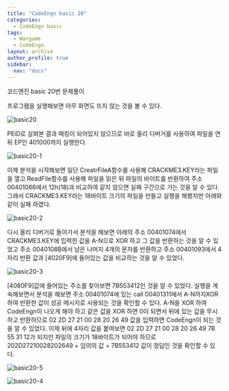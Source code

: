 ```yaml
---
title: "CodeEngn basic 20"
categories:
  - CodeEngn basic
tags:
  - Wargame
  - CodeEngn
layout: archive
author_profile: true
sidebar:
  nav: "docs"
---
```


코드엔진 basic 20번 문제풀이

프로그램을 실행해보면 아무 화면도 뜨지 않는 것을 볼 수 있다.

![basic20](https://user-images.githubusercontent.com/91646923/135472643-e069945e-70ee-49a8-95ec-9ba18eeabc8c.JPG)

PEiD로 살펴본 결과 패킹이 되어있지 않으므로 바로 올리 디버거를 사용하여 파일을 연 뒤 EP인 401000까지 실행한다.

![basic20-1](https://user-images.githubusercontent.com/91646923/135472664-4baf5cd4-a810-41aa-9aa2-14cb3142c76a.JPG)

이제 분석을 시작해보면 일단 CreatrFileA함수를 사용해 CRACKME3.KEY라는 파일을 열고 ReadFile함수를 사용해 파일을 읽은 뒤 파일의 바이트를 반환하여 주소 00401066에서 12h(18)과 비교하여 같지 않으면 실패 구간으로 가는 것을 알 수 있다. 그래서 CRACKME3.KEY라는 18바이트 크기의 파일을 만들고 실행을 해봤지만 아래와 같이 실패 하였다.

![basic20-2](https://user-images.githubusercontent.com/91646923/135472677-785455b0-86e0-421a-ab1d-c84788b5f465.JPG)

다시 올리 디버거로 돌아가서 분석을 해보면 아래의 주소 00401074에서 CRACKME3.KEY에 입력한 값을 A-N으로 XOR 하고 그 값을 반환하는 것을 알 수 있었고 주소 0040108B에서 남은 나머지 4개의 문자를 반환하고 주소 00401093에서 4자리 반환 값과 [4020F9]에 들어있는 값을 비교하는 것을 알 수 있었다.

![basic20-3](https://user-images.githubusercontent.com/91646923/135472780-34aa4e23-82a0-49b4-998f-3d4589e0a54a.JPG)

[4080F9]값에 들어있는 주소를 찾아보면 7B553412인 것을 알 수 있었다. 실행을 계속해보면서 분석을 해보면 주소 00401074에 있는 call 00401311에서 A-N까지XOR 하여 반환한 값이 성공 메시지로 사용되는 것을 확인할 수 있다. A-N을 XOR 하여 CodeEngn이 나오게 해야 하고 같은 값을 XOR 하면 0이 되면서 뒤에 있는 값을 무시하고 반환하므로 02 2D 27 21 00 28 20 26 49 값을 입력하면 CodeEngn이 되는 것을 알 수 있었다. 이제 뒤에 4자리 값을 붙여보면 02 2D 27 21 00 28 20 26 49 7B 55 31 12가 되지만 파일의 크기가 18바이트가 되어야 하므로 202D27210028202649 + 임의의 값 + 7B553412 값이 정답인 것을 확인할 수 있다.

![basic20-5](https://user-images.githubusercontent.com/91646923/135473070-14027bb5-4358-4d19-acb1-4cd6ab5b7aa4.JPG)

![basic20-4](https://user-images.githubusercontent.com/91646923/135473084-2bc3dc57-a015-4cd1-95d4-c2117d0a216a.JPG)

